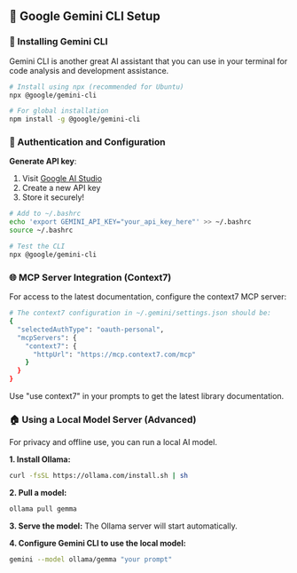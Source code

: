 ## 🤖 Google Gemini CLI Setup

### 🚀 Installing Gemini CLI

Gemini CLI is another great AI assistant that you can use in your terminal for code analysis and development assistance.

```bash
# Install using npx (recommended for Ubuntu)
npx @google/gemini-cli

# For global installation
npm install -g @google/gemini-cli
```

### 🔑 Authentication and Configuration

**Generate API key**:
1. Visit [Google AI Studio](https://aistudio.google.com/apikey)
2. Create a new API key
3. Store it securely!

```bash
# Add to ~/.bashrc
echo 'export GEMINI_API_KEY="your_api_key_here"' >> ~/.bashrc
source ~/.bashrc

# Test the CLI
npx @google/gemini-cli
```

### 🌐 MCP Server Integration (Context7)

For access to the latest documentation, configure the context7 MCP server:

```bash
# The context7 configuration in ~/.gemini/settings.json should be:
{
  "selectedAuthType": "oauth-personal",
  "mcpServers": {
    "context7": {
      "httpUrl": "https://mcp.context7.com/mcp"
    }
  }
}
```

Use "use context7" in your prompts to get the latest library documentation.

### 🏠 Using a Local Model Server (Advanced)

For privacy and offline use, you can run a local AI model.

**1. Install Ollama:**
```bash
curl -fsSL https://ollama.com/install.sh | sh
```

**2. Pull a model:**
```bash
ollama pull gemma
```

**3. Serve the model:**
The Ollama server will start automatically.

**4. Configure Gemini CLI to use the local model:**
```bash
gemini --model ollama/gemma "your prompt"
```